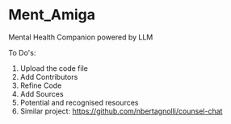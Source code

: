# Ment_Amiga
Mental Health Companion powered by LLM

To Do's:
1. Upload the code file
2. Add Contributors
3. Refine Code
4. Add Sources
5. Potential and recognised resources
6. Similar project: https://github.com/nbertagnolli/counsel-chat
